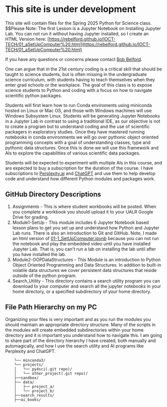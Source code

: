 # This site is under development
This site will contain files for the Spring 2025 Python for Science class. 
$$Please Note: The first Lesson is a Jupyter Notebook on Installing Jupyter Lab. You can not run it without having Jupyter installed, so I create an HTML Version here: [https://rebelford.github.io/IOCT-TECH/01_aSetUpComputer%20.html](https://rebelford.github.io/IOCT-TECH/01_aSetUpComputer%20.html)

If you have any questions or concerns please contact [Bob Belford](mailto:rebelford@ualr.edu).

One can argue that in the 21st century coding is a critical skill that should be taught to science students, but is often missing in the undergraduate science curriculum, with students having to teach themselves when they enter grad schools or the workplace. The goal of this class is to expose science students to Python and coding with a focus on how to navigate scientific python packages.  

Students will first learn how to run Conda enviroments using miniconda hosted on Linux or Mac OS, and those with Windows machines will use Windows Subsystem Linux. Students will be generating Jupyter Notebooks in a Jupyter Lab in contrast to using a traditional IDE, as our objective is not to create a program but to understand coding and the use of scientific packagers in exploratory studies. Once they have mastered running notebooks in conda environments we will go over pythonic object oriented programming concepts with a goal of understanding classes, type and pythonic data structures.  Once this is done we will use this framework and AIs to explore the capabilities of various scientific data packages. 

Students will be expected to experiment with multiple AIs in this course, and are expected to buy a subscription for the duration of the course. I have subscriptions to [Perplexity.ai](https://www.perplexity.ai) and [ChatGPT](https://chatgpt.com/) and use them to help develop code and understand how different Python modules and packages work.
## GitHub Directory Descriptions
1. Assignments -  This is where student workbooks will be posted.  When you complete a workbook you should upload it to your UALR Google Drive for grading.
2. Module1-SetUp - This module includes 6 Jupyter Notebook based lesson plans to get you set up and understand how Python and Jupyter Lab runs. There is also an introduction to Git and GitHub. Note, I made an html version of [01-1_SetUpComputer.ipynb](https://rebelford.github.io/IOCT-TECH/01_aSetUpComputer%20.html) because you can not run the notebook and play the embedded video until you have installed Jupyter Lab.  That is, you can't run a lab on installing the lab until after you have installed the lab.
3. Module2-OOPDataStructures - This Module is an introduction to Python Object Oriented Programming and Data Structures. In addition to built-in volatile data structures we cover persistent data structures that reside outside of the python program.
4. Search_Utility - This directory contains a search utility program you can download to your computer and search all the jupyter notebooks in your home directory, or a specified subdirectory of your home directory.

## File Path Hierarchy on my PC
Organizing your files is very important and as you run the modules you should maintain an appropriate directory structure.  Many of the scripts in the modules will create embedded subdirectories within your home directory  and it is important you understand how to navigate this. I am going to share part of the directory hierarchy I have created, both manually and automagically, and how I use the search utility and AI programs like Perplexity and ChatGPT. 


```/home/user/
    └── minconda3/
    └── projects/
    │   └── py4sci(.git repo)/
    │   └── other_project(.git repo)/
    ├──sandbox/
    ├── data/
    │   ├── project_a/
    │   └── project_b/
    ├──search_results/
    ├──ai_books/


```
